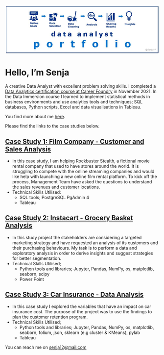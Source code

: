 ![](https://github.com/Senja-P/Images/blob/main/GitHub_image1.JPG)

# <H1> **Hello, I’m Senja**

A creative Data Analyst with excellent problem solving skills. I completed a [Data Analytics certification course at Career Foundry](https://careerfoundry.com/en/courses/become-a-data-analyst/) in November 2021. In the Data Immersion course I learned to implement statistical methods in business environments and use analytics tools and techniques; SQL databases, Python scripts, Excel and data visualisations in Tableau. 
 
You find more about me [here](https://github.com/Senja-P/About_Me).
 
Please find the links to the case studies below.
  
## [Case Study 1: Film Company - Customer and Sales Analysis](https://github.com/Senja-P/SQL-Customer-Sales) 
* In this case study, I am helping Rockbuster Stealth, a fictional movie rental company that used to have stores around the world. It is struggling to compete with the online streaming companies and would like help with launching a new online film rental platform. To kick off the process, Management Team have asked the questions to understand the sales revenues and customer locations. 
* Technical Skills Utilised:  
  - SQL tools; PostgreSQL PgAdmin 4
  - Tableau

 ## [Case Study 2: Instacart - Grocery Basket Analysis](https://github.com/Senja-P/Python-Grocery-Basket)
* In this study project the stakeholders are considering a targeted marketing strategy and have requested an analysis of its customers and their purchasing behaviours. My task is to perform a data and exploratory analysis in order to derive insights and suggest strategies for better segmentation.
* Technical Skills Utilised; 
  - Python tools and libraries; Jupyter, Pandas, NumPy, os, matplotlib, seaborn, scipy
  - Power Point
  
 ## [Case Study 3: Car Insurance - Data Analysis ](https://github.com/Senja-P/Python-Customer-Insurance)
* In this case study I explored the variables that have an impact on car insurance cost. The purpose of the project was to use the findings to plan the customer retention program.
* Technical Skills Utilised; 
  - Python tools and libraries; Jupyter, Pandas, NumPy, os, matplotlib, seaborn, folium, json, sklearn (e.g cluster & KMeans), pylab
  - Tableau

 You can reach me on senja12@mail.com

